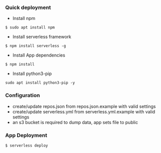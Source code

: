 ### Quick deployment
- Install npm
```
$ sudo apt install npm
```
- Install serverless framework
```
$ npm install serverless -g
```
- Install App dependencies
```
$ npm install
```
- Install python3-pip
```
sudo apt install python3-pip -y
```
### Configuration
- create/update repos.json from repos.json.example with valid settings
- create/update serverless.yml from serverless.yml.example with valid settings
- an s3 bucket is required to dump data, app sets file to public

### App Deployment
``` 
$ serverless deploy
```
